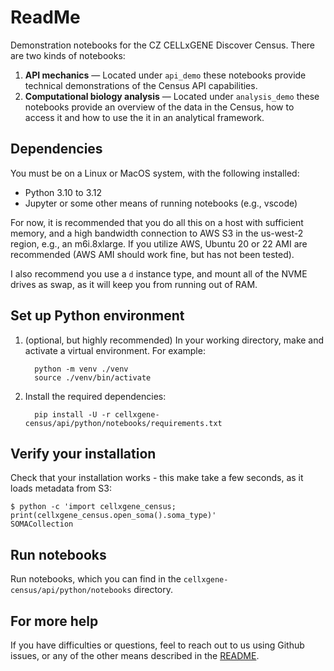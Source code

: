 # ReadMe

Demonstration notebooks for the CZ CELLxGENE Discover Census. There are two kinds of notebooks:

1. **API mechanics** — Located under `api_demo` these notebooks provide technical demonstrations of the Census API capabilities.
2. **Computational biology analysis** — Located under `analysis_demo` these notebooks provide an overview of the data in the Census, how to access it and how to use the it in an analytical framework.

## Dependencies

You must be on a Linux or MacOS system, with the following installed:

* Python 3.10 to 3.12
* Jupyter or some other means of running notebooks (e.g., vscode)

For now, it is recommended that you do all this on a host with sufficient memory,
and a high bandwidth connection to AWS S3 in the us-west-2 region, e.g., an m6i.8xlarge.
If you utilize AWS, Ubuntu 20 or 22 AMI are recommended (AWS AMI should work fine, but has
not been tested).

I also recommend you use a `d` instance type, and mount all of the NVME drives as swap,
as it will keep you from running out of RAM.

## Set up Python environment

1. (optional, but highly recommended) In your working directory, make and activate a virtual environment. For example:

    ```shell
      python -m venv ./venv
      source ./venv/bin/activate
    ```

2. Install the required dependencies:

    ```shell
      pip install -U -r cellxgene-census/api/python/notebooks/requirements.txt
    ```

## Verify your installation

Check that your installation works - this make take a few seconds, as it loads metadata from S3:

```shell
$ python -c 'import cellxgene_census; print(cellxgene_census.open_soma().soma_type)'
SOMACollection
```

## Run notebooks

Run notebooks, which you can find in the `cellxgene-census/api/python/notebooks` directory.

## For more help

If you have difficulties or questions, feel to reach out to us using Github issues, or any of the other means described in the [README](../../../README.md).
